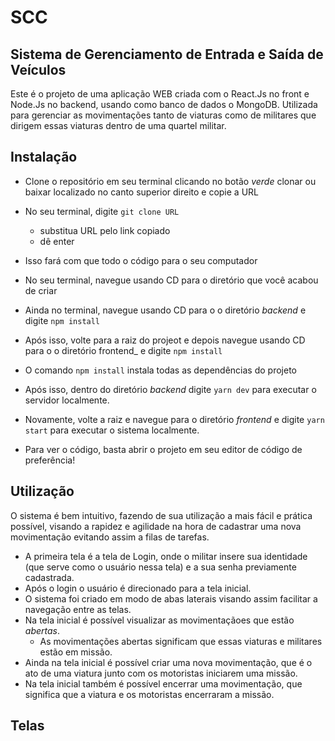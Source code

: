 # SCC

## Sistema de Gerenciamento de Entrada e Saída de Veículos

Este é o projeto de uma aplicação WEB criada com o React.Js no front e Node.Js no backend, usando como banco de dados o MongoDB. Utilizada para gerenciar as movimentações tanto de viaturas como de militares que dirigem essas viaturas dentro de uma quartel militar.

## Instalação

- Clone o repositório em seu terminal clicando no botão _verde_ clonar ou baixar localizado no canto superior direito e copie a URL
- No seu terminal, digite `git clone URL`
  - substitua URL pelo link copiado
  - dê enter
- Isso fará com que todo o código para o seu computador
- No seu terminal, navegue usando CD para o diretório que você acabou de criar
- Ainda no terminal, navegue usando CD para o o diretório _backend_ e digite `npm install`
- Após isso, volte para a raiz do projeot e depois navegue usando CD para o o diretório frontend\_ e digite `npm install`
- O comando `npm install` instala todas as dependências do projeto
- Após isso, dentro do diretório _backend_ digite `yarn dev` para executar o servidor localmente.
- Novamente, volte a raiz e navegue para o diretório _frontend_ e digite `yarn start` para executar o sistema localmente.

- Para ver o código, basta abrir o projeto em seu editor de código de preferência!

## Utilização

O sistema é bem intuitivo, fazendo de sua utilização a mais fácil e prática possível, visando a rapidez e agilidade na hora de cadastrar uma nova movimentação evitando assim a filas de tarefas.

- A primeira tela é a tela de Login, onde o militar insere sua identidade (que serve como o usuário nessa tela) e a sua senha previamente cadastrada.
- Após o login o usuário é direcionado para a tela inicial.
- O sistema foi criado em modo de abas laterais visando assim facilitar a navegação entre as telas.
- Na tela inicial é possível visualizar as movimentaçãoes que estão _abertas_.
  - As movimentações abertas significam que essas viaturas e militares estão em missão.
- Ainda na tela inicial é possível criar uma nova movimentação, que é o ato de uma viatura junto com os motoristas iniciarem uma missão.
- Na tela inicial também é possível encerrar uma movimentação, que significa que a viatura e os motoristas encerraram a missão.

## Telas
